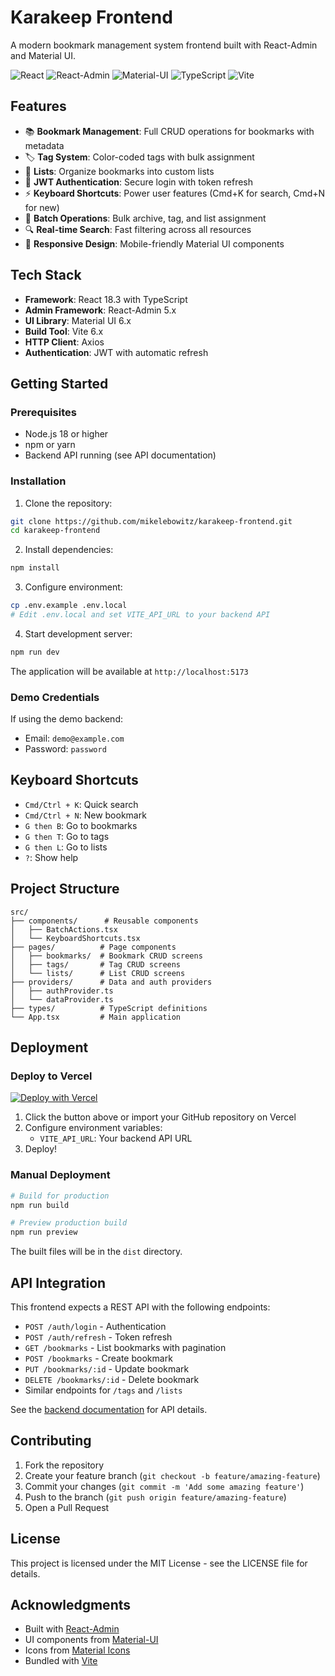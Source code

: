 # Karakeep Frontend

A modern bookmark management system frontend built with React-Admin and Material UI.

![React](https://img.shields.io/badge/React-18.3-blue)
![React-Admin](https://img.shields.io/badge/React--Admin-5.x-orange)
![Material-UI](https://img.shields.io/badge/Material--UI-6.x-blue)
![TypeScript](https://img.shields.io/badge/TypeScript-5.x-blue)
![Vite](https://img.shields.io/badge/Vite-6.x-purple)

## Features

- 📚 **Bookmark Management**: Full CRUD operations for bookmarks with metadata
- 🏷️ **Tag System**: Color-coded tags with bulk assignment
- 📁 **Lists**: Organize bookmarks into custom lists
- 🔐 **JWT Authentication**: Secure login with token refresh
- ⚡ **Keyboard Shortcuts**: Power user features (Cmd+K for search, Cmd+N for new)
- 🎯 **Batch Operations**: Bulk archive, tag, and list assignment
- 🔍 **Real-time Search**: Fast filtering across all resources
- 📱 **Responsive Design**: Mobile-friendly Material UI components

## Tech Stack

- **Framework**: React 18.3 with TypeScript
- **Admin Framework**: React-Admin 5.x
- **UI Library**: Material UI 6.x
- **Build Tool**: Vite 6.x
- **HTTP Client**: Axios
- **Authentication**: JWT with automatic refresh

## Getting Started

### Prerequisites

- Node.js 18 or higher
- npm or yarn
- Backend API running (see API documentation)

### Installation

1. Clone the repository:
```bash
git clone https://github.com/mikelebowitz/karakeep-frontend.git
cd karakeep-frontend
```

2. Install dependencies:
```bash
npm install
```

3. Configure environment:
```bash
cp .env.example .env.local
# Edit .env.local and set VITE_API_URL to your backend API
```

4. Start development server:
```bash
npm run dev
```

The application will be available at `http://localhost:5173`

### Demo Credentials

If using the demo backend:
- Email: `demo@example.com`
- Password: `password`

## Keyboard Shortcuts

- `Cmd/Ctrl + K`: Quick search
- `Cmd/Ctrl + N`: New bookmark
- `G then B`: Go to bookmarks
- `G then T`: Go to tags  
- `G then L`: Go to lists
- `?`: Show help

## Project Structure

```
src/
├── components/      # Reusable components
│   ├── BatchActions.tsx
│   └── KeyboardShortcuts.tsx
├── pages/          # Page components
│   ├── bookmarks/  # Bookmark CRUD screens
│   ├── tags/       # Tag CRUD screens
│   └── lists/      # List CRUD screens
├── providers/      # Data and auth providers
│   ├── authProvider.ts
│   └── dataProvider.ts
├── types/          # TypeScript definitions
└── App.tsx         # Main application
```

## Deployment

### Deploy to Vercel

[![Deploy with Vercel](https://vercel.com/button)](https://vercel.com/new/clone?repository-url=https://github.com/mikelebowitz/karakeep-frontend)

1. Click the button above or import your GitHub repository on Vercel
2. Configure environment variables:
   - `VITE_API_URL`: Your backend API URL
3. Deploy!

### Manual Deployment

```bash
# Build for production
npm run build

# Preview production build
npm run preview
```

The built files will be in the `dist` directory.

## API Integration

This frontend expects a REST API with the following endpoints:

- `POST /auth/login` - Authentication
- `POST /auth/refresh` - Token refresh
- `GET /bookmarks` - List bookmarks with pagination
- `POST /bookmarks` - Create bookmark
- `PUT /bookmarks/:id` - Update bookmark
- `DELETE /bookmarks/:id` - Delete bookmark
- Similar endpoints for `/tags` and `/lists`

See the [backend documentation](https://github.com/mikelebowitz/karakeep-backend) for API details.

## Contributing

1. Fork the repository
2. Create your feature branch (`git checkout -b feature/amazing-feature`)
3. Commit your changes (`git commit -m 'Add some amazing feature'`)
4. Push to the branch (`git push origin feature/amazing-feature`)
5. Open a Pull Request

## License

This project is licensed under the MIT License - see the LICENSE file for details.

## Acknowledgments

- Built with [React-Admin](https://marmelab.com/react-admin/)
- UI components from [Material-UI](https://mui.com/)
- Icons from [Material Icons](https://mui.com/material-ui/material-icons/)
- Bundled with [Vite](https://vitejs.dev/)